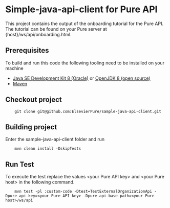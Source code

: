 # Simple-java-api-client for Pure API
This project contains the output of the onboarding tutorial for the Pure API. The tutorial can be found on your Pure server at {host}/ws/api/onboarding.html.

## Prerequisites
To build and run this code the following tooling need to be installed on your machine 
* [Java SE Development Kit 8 (Oracle)](https://www.oracle.com/technetwork/java/javase/downloads/jdk8-downloads-2133151.html) or [OpenJDK 8 (open source)](https://adoptopenjdk.net/)
* [Maven](https://maven.apache.org/)

## Checkout project
``` 
    git clone git@github.com:ElsevierPure/sample-java-api-client.git
```
## Building project
Enter the sample-java-api-client folder and run
```     
    mvn clean install -DskipTests
```
## Run Test
To execute the test replace the values \<your Pure API key> and \<your Pure host> in the following command.
```
    mvn test -pl :custom-code -Dtest=TestExternalOrganizationApi -Dpure-api-key=<your Pure API key> -Dpure-api-base-path=<your Pure host>/ws/api
```